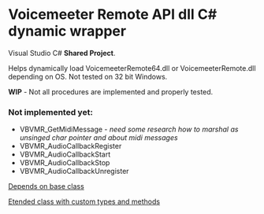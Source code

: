 # Voicemeeter Remote API dll C# dynamic wrapper
 Visual Studio C# **Shared Project**. 
 
 Helps dynamically load VoicemeeterRemote64.dll or VoicemeeterRemote.dll depending on OS. Not tested on 32 bit Windows. 
 
 **WIP** - Not all procedures are implemented and properly tested.
 ### Not implemented yet:
 * VBVMR_GetMidiMessage - *need some research how to marshal as unsinged char pointer and about midi messages*
 * VBVMR_AudioCallbackRegister
 * VBVMR_AudioCallbackStart
 * VBVMR_AudioCallbackStop
 * VBVMR_AudioCallbackUnregister
 
 [Depends on base class](https://github.com/A-tG/Dynamic-wrapper-for-umanaged-dll/blob/main/dll%20wrapper%20base/DllWrapperBase.cs)
 
 [Etended class with custom types and methods](https://github.com/A-tG/voicemeeter-remote-api-extended)
